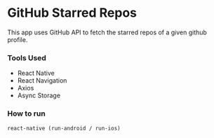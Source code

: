 # GitHub Starred Repos

This app uses GitHub API to fetch the starred repos of a given github profile.

### Tools Used
  - React Native
  - React Navigation
  - Axios
  - Async Storage

### How to run

```
react-native (run-android / run-ios)
```
